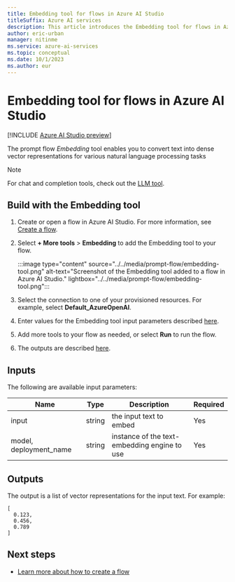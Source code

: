 ```yaml
---
title: Embedding tool for flows in Azure AI Studio
titleSuffix: Azure AI services
description: This article introduces the Embedding tool for flows in Azure AI Studio.
author: eric-urban
manager: nitinme
ms.service: azure-ai-services
ms.topic: conceptual
ms.date: 10/1/2023
ms.author: eur
---
```


# Embedding tool for flows in Azure AI Studio

[!INCLUDE [Azure AI Studio preview](../../includes/preview-ai-studio.md)]

The prompt flow *Embedding* tool enables you to convert text into dense vector representations for various natural language processing tasks

> [!NOTE]
> For chat and completion tools, check out the [LLM tool](llm-tool.md).

## Build with the Embedding tool

1. Create or open a flow in Azure AI Studio. For more information, see [Create a flow](../flow-develop.md).
1. Select **+ More tools** > **Embedding** to add the Embedding tool to your flow.

    :::image type="content" source="../../media/prompt-flow/embedding-tool.png" alt-text="Screenshot of the Embedding tool added to a flow in Azure AI Studio." lightbox="../../media/prompt-flow/embedding-tool.png":::

1. Select the connection to one of your provisioned resources. For example, select **Default_AzureOpenAI**.
1. Enter values for the Embedding tool input parameters described [here](#inputs).
1. Add more tools to your flow as needed, or select **Run** to run the flow.
1. The outputs are described [here](#outputs).


## Inputs

The following are available input parameters:

| Name                   | Type        | Description                                                                             | Required |
|------------------------|-------------|-----------------------------------------------------------------------------------------|----------|
| input                  | string      | the input text to embed                                                                 | Yes      |
| model, deployment_name | string      | instance of the text-embedding engine to use                                            | Yes      |

## Outputs

The output is a list of vector representations for the input text. For example:

```
[
  0.123,
  0.456,
  0.789
]
```

## Next steps

- [Learn more about how to create a flow](../flow-develop.md)


